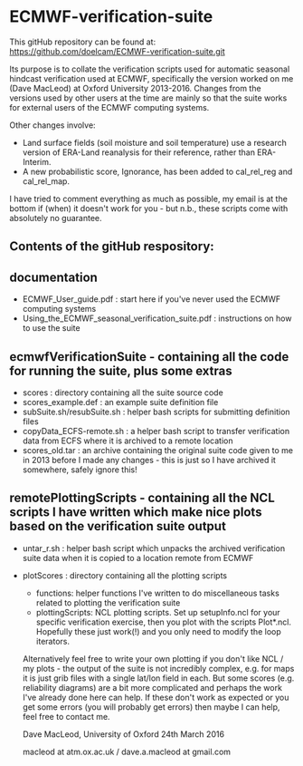 # ECMWF-verification-suite

This gitHub repository can be found at:
https://github.com/doelcam/ECMWF-verification-suite.git

Its purpose is to collate the verification scripts used for automatic seasonal hindcast verification used at ECMWF, specifically the version worked on me (Dave MacLeod) at Oxford University 2013-2016. Changes from the versions used by other users at the time are mainly so that the suite works for external users of the ECMWF computing systems.

Other changes involve:
- Land surface fields (soil moisture and soil temperature) use a research version of ERA-Land reanalysis for their reference, rather than ERA-Interim.
- A new probabilistic score, Ignorance, has been added to cal_rel_reg and cal_rel_map.

I have tried to comment everything as much as possible, my email is at the bottom if (when) it doesn't work for you - but n.b., these scripts come with absolutely no guarantee.

Contents of the gitHub respository:
-------------

documentation
-------------
- ECMWF_User_guide.pdf : start here if you've never used the ECMWF computing systems
- Using_the_ECMWF_seasonal_verification_suite.pdf : instructions on how to use the suite
	
	
ecmwfVerificationSuite - containing all the code for running the suite, plus some extras
-------------
- scores : directory containing all the suite source code
- scores_example.def : an example suite definition file
- subSuite.sh/resubSuite.sh : helper bash scripts for submitting definition files
- copyData_ECFS-remote.sh : a helper bash script to transfer verification data from ECFS where it is archived to a remote location
- scores_old.tar : an archive containing the original suite code given to me in 2013 before I made any changes - this is just so I have archived it somewhere, safely ignore this!

remotePlottingScripts - containing all the NCL scripts I have written which make nice plots based on the verification suite output
-------------
- untar_r.sh : helper bash script which unpacks the archived verification suite data when it is copied to a location remote from ECMWF
- plotScores : directory containing all the plotting scripts
	- functions: helper functions I've written to do miscellaneous tasks related to plotting the verification suite
	- plottingScripts: NCL plotting scripts. Set up setupInfo.ncl for your specific verification exercise, then you plot with the scripts Plot*.ncl. Hopefully these just work(!) and you only need to modify the loop iterators.
	
	Alternatively feel free to write your own plotting if you don't like NCL / my plots - the output of the suite is not incredibly complex, e.g. for maps it is just grib files with a single lat/lon field in each. But some scores (e.g. reliability diagrams) are a bit more complicated and perhaps the work I've already done here can help. If these don't work as expected or you get some errors (you will probably get errors) then maybe I can help, feel free to contact me.
	
	Dave MacLeod, University of Oxford 24th March 2016

	macleod at atm.ox.ac.uk / dave.a.macleod at gmail.com
